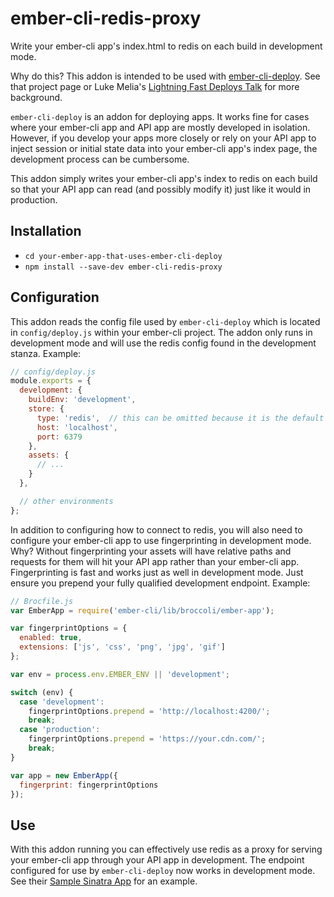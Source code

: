 # ember-cli-redis-proxy

Write your ember-cli app's index.html to redis on each build in development mode.

Why do this? This addon is intended to be used with [ember-cli-deploy](https://github.com/ember-cli/ember-cli-deploy). See that project page or Luke Melia's [Lightning Fast Deploys Talk](https://www.youtube.com/watch?v=QZVYP3cPcWQ) for more background.

`ember-cli-deploy` is an addon for deploying apps. It works fine for cases where your ember-cli app and API app are mostly developed in isolation. However, if you develop your apps more closely or rely on your API app to inject session or initial state data into your ember-cli app's index page, the development process can be cumbersome.

This addon simply writes your ember-cli app's index to redis on each build so that your API app can read (and possibly modify it) just like it would in production.

## Installation

* `cd your-ember-app-that-uses-ember-cli-deploy`
* `npm install --save-dev ember-cli-redis-proxy`

## Configuration

This addon reads the config file used by `ember-cli-deploy` which is located in `config/deploy.js` within your ember-cli project. The addon only runs in development mode and will use the redis config found in the development stanza. Example:

```javascript
// config/deploy.js
module.exports = {
  development: {
    buildEnv: 'development',
    store: {
      type: 'redis',  // this can be omitted because it is the default
      host: 'localhost',
      port: 6379
    },
    assets: {
      // ...
    }
  },

  // other environments
};
```

In addition to configuring how to connect to redis, you will also need to configure your ember-cli app to use fingerprinting in development mode. Why? Without fingerprinting your assets will have relative paths and requests for them will hit your API app rather than your ember-cli app. Fingerprinting is fast and works just as well in development mode. Just ensure you prepend your fully qualified development endpoint. Example:

```javascript
// Brocfile.js
var EmberApp = require('ember-cli/lib/broccoli/ember-app');

var fingerprintOptions = {
  enabled: true,
  extensions: ['js', 'css', 'png', 'jpg', 'gif']
};

var env = process.env.EMBER_ENV || 'development';

switch (env) {
  case 'development':
    fingerprintOptions.prepend = 'http://localhost:4200/';
    break;
  case 'production':
    fingerprintOptions.prepend = 'https://your.cdn.com/';
    break;
}

var app = new EmberApp({
  fingerprint: fingerprintOptions
});
```

## Use

With this addon running you can effectively use redis as a proxy for serving your ember-cli app through your API app in development. The endpoint configured for use by `ember-cli-deploy` now works in development mode. See their [Sample Sinatra App](https://github.com/ember-cli/ember-cli-deploy#example-sinatra-app) for an example.
